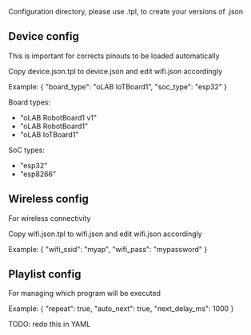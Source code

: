 Configuration directory, please use .tpl, to create your versions of .json



Device config
-------------

This is important for corrects pinouts to be loaded automatically

Copy device.json.tpl to device.json
and edit wifi.json accordingly


Example:
{
  "board_type": "oLAB IoTBoard1",
  "soc_type": "esp32"
}


Board types:
- "oLAB RobotBoard1 v1"
- "oLAB RobotBoard1"
- "oLAB IoTBoard1"

SoC types:
- "esp32"
- "esp8266"


Wireless config
---------------

For wireless connectivity

Copy wifi.json.tpl to wifi.json
and edit wifi.json accordingly

Example:
{
  "wifi_ssid": "myap",
  "wifi_pass": "mypassword"
}


Playlist config
---------------

For managing which program will be executed

Example:
{
  "repeat": true,
  "auto_next": true,
  "next_delay_ms": 1000
}






TODO:
redo this in YAML
